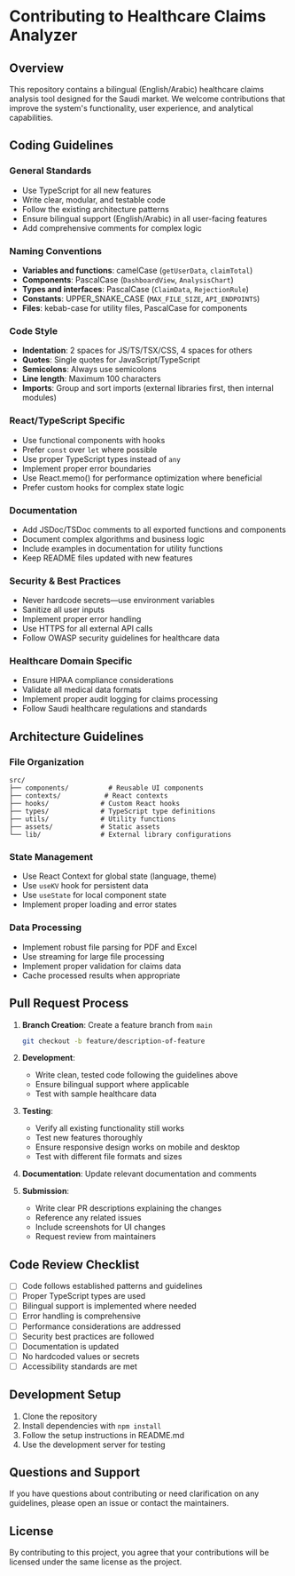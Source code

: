# Contributing to Healthcare Claims Analyzer

## Overview

This repository contains a bilingual (English/Arabic) healthcare claims analysis tool designed for the Saudi market. We welcome contributions that improve the system's functionality, user experience, and analytical capabilities.

## Coding Guidelines

### General Standards
- Use TypeScript for all new features
- Write clear, modular, and testable code
- Follow the existing architecture patterns
- Ensure bilingual support (English/Arabic) in all user-facing features
- Add comprehensive comments for complex logic

### Naming Conventions
- **Variables and functions**: camelCase (`getUserData`, `claimTotal`)
- **Components**: PascalCase (`DashboardView`, `AnalysisChart`)
- **Types and interfaces**: PascalCase (`ClaimData`, `RejectionRule`)
- **Constants**: UPPER_SNAKE_CASE (`MAX_FILE_SIZE`, `API_ENDPOINTS`)
- **Files**: kebab-case for utility files, PascalCase for components

### Code Style
- **Indentation**: 2 spaces for JS/TS/TSX/CSS, 4 spaces for others
- **Quotes**: Single quotes for JavaScript/TypeScript
- **Semicolons**: Always use semicolons
- **Line length**: Maximum 100 characters
- **Imports**: Group and sort imports (external libraries first, then internal modules)

### React/TypeScript Specific
- Use functional components with hooks
- Prefer `const` over `let` where possible
- Use proper TypeScript types instead of `any`
- Implement proper error boundaries
- Use React.memo() for performance optimization where beneficial
- Prefer custom hooks for complex state logic

### Documentation
- Add JSDoc/TSDoc comments to all exported functions and components
- Document complex algorithms and business logic
- Include examples in documentation for utility functions
- Keep README files updated with new features

### Security & Best Practices
- Never hardcode secrets—use environment variables
- Sanitize all user inputs
- Implement proper error handling
- Use HTTPS for all external API calls
- Follow OWASP security guidelines for healthcare data

### Healthcare Domain Specific
- Ensure HIPAA compliance considerations
- Validate all medical data formats
- Implement proper audit logging for claims processing
- Follow Saudi healthcare regulations and standards

## Architecture Guidelines

### File Organization
```
src/
├── components/          # Reusable UI components
├── contexts/           # React contexts
├── hooks/             # Custom React hooks
├── types/             # TypeScript type definitions
├── utils/             # Utility functions
├── assets/            # Static assets
└── lib/               # External library configurations
```

### State Management
- Use React Context for global state (language, theme)
- Use `useKV` hook for persistent data
- Use `useState` for local component state
- Implement proper loading and error states

### Data Processing
- Implement robust file parsing for PDF and Excel
- Use streaming for large file processing
- Implement proper validation for claims data
- Cache processed results when appropriate

## Pull Request Process

1. **Branch Creation**: Create a feature branch from `main`
   ```bash
   git checkout -b feature/description-of-feature
   ```

2. **Development**: 
   - Write clean, tested code following the guidelines above
   - Ensure bilingual support where applicable
   - Test with sample healthcare data

3. **Testing**:
   - Verify all existing functionality still works
   - Test new features thoroughly
   - Ensure responsive design works on mobile and desktop
   - Test with different file formats and sizes

4. **Documentation**: Update relevant documentation and comments

5. **Submission**:
   - Write clear PR descriptions explaining the changes
   - Reference any related issues
   - Include screenshots for UI changes
   - Request review from maintainers

## Code Review Checklist

- [ ] Code follows established patterns and guidelines
- [ ] Proper TypeScript types are used
- [ ] Bilingual support is implemented where needed
- [ ] Error handling is comprehensive
- [ ] Performance considerations are addressed
- [ ] Security best practices are followed
- [ ] Documentation is updated
- [ ] No hardcoded values or secrets
- [ ] Accessibility standards are met

## Development Setup

1. Clone the repository
2. Install dependencies with `npm install`
3. Follow the setup instructions in README.md
4. Use the development server for testing

## Questions and Support

If you have questions about contributing or need clarification on any guidelines, please open an issue or contact the maintainers.

## License

By contributing to this project, you agree that your contributions will be licensed under the same license as the project.
